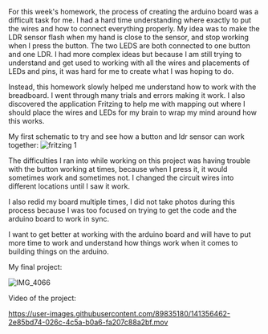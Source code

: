 For this week's homework, the process of creating the arduino board was a difficult task for me. 
I had a hard time understanding where exactly to put the wires and how to connect everything properly. My idea was to make the LDR sensor
flash when my hand is close to the sensor, and stop working when I press the button. The two LEDS are both connected to one button and one LDR. I had more complex ideas but because I am still
trying to understand and get used to working with all the wires and placements of LEDs and pins, it was hard for me to create what I 
was hoping to do.

Instead, this homework slowly helped me understand how to work with the breadboard. I went through many trials and errors making 
it work. I also discovered the application Fritzing to help me with mapping out where I should place the wires and LEDs for my brain
to wrap my mind around how this works.

My first schematic to try and see how a button and ldr sensor can work together:
![fritzing 1](https://user-images.githubusercontent.com/89835180/141355845-1888077a-ee45-40ae-b45a-1d42fa53051b.jpg)

The difficulties I ran into while working on this project was having trouble with the button working at times, because when I press it, it would sometimes work and sometimes not. I changed the circuit wires into different locations until I saw it work.

I also redid my board multiple times, I did not take photos during this process because I was too focused on trying to get the code and the arduino board to work in sync.

I want to get better at working with the arduino board and will have to put more time to work and understand how things work when it comes to building things on the arduino. 

My final project:

![IMG_4066](https://user-images.githubusercontent.com/89835180/141356354-4aca1d53-a801-425c-99f8-f7f922632018.PNG)

Video of the project:


https://user-images.githubusercontent.com/89835180/141356462-2e85bd74-026c-4c5a-b0a6-fa207c88a2bf.mov

